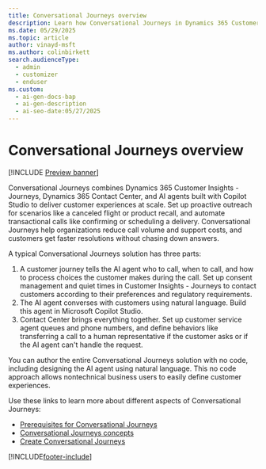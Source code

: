 ```yaml
---
title: Conversational Journeys overview
description: Learn how Conversational Journeys in Dynamics 365 Customer Insights combines AI agents and Contact Center to deliver seamless, automated customer interactions.
ms.date: 05/29/2025
ms.topic: article
author: vinayd-msft
ms.author: colinbirkett
search.audienceType:
  - admin
  - customizer
  - enduser
ms.custom:
  - ai-gen-docs-bap
  - ai-gen-description
  - ai-seo-date:05/27/2025
---
```


# Conversational Journeys overview

[!INCLUDE [Preview banner](~/../shared-content/shared/preview-includes/preview-banner.md)]

Conversational Journeys combines Dynamics 365 Customer Insights - Journeys, Dynamics 365 Contact Center, and AI agents built with Copilot Studio to deliver customer experiences at scale. Set up proactive outreach for scenarios like a canceled flight or product recall, and automate transactional calls like confirming or scheduling a delivery. Conversational Journeys help organizations reduce call volume and support costs, and customers get faster resolutions without chasing down answers.

A typical Conversational Journeys solution has three parts:

1. A customer journey tells the AI agent who to call, when to call, and how to process choices the customer makes during the call. Set up consent management and quiet times in Customer Insights - Journeys to contact customers according to their preferences and regulatory requirements.
1. The AI agent converses with customers using natural language. Build this agent in Microsoft Copilot Studio.
1. Contact Center brings everything together. Set up customer service agent queues and phone numbers, and define behaviors like transferring a call to a human representative if the customer asks or if the AI agent can't handle the request.

You can author the entire Conversational Journeys solution with no code, including designing the AI agent using natural language. This no code approach allows nontechnical business users to easily define customer experiences.

Use these links to learn more about different aspects of Conversational Journeys:

- [Prerequisites for Conversational Journeys](conversational-journeys-prerequisites.md)
- [Conversational Journeys concepts](proactive-engagement-concepts.md)
- [Create Conversational Journeys](proactive-engagement-how-to.md)

[!INCLUDE[footer-include](./includes/footer-banner.md)]